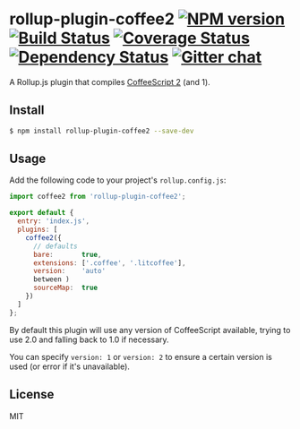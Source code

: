 # rollup-plugin-coffee2 [![NPM version][npm-img]][npm-url] [![Build Status][travis-img]][travis-url] [![Coverage Status][coveralls-img]][coveralls-url] [![Dependency Status][dependency-img]][dependency-url] [![Gitter chat][gitter-img]][gitter-url]

A Rollup.js plugin that compiles [CoffeeScript 2](http://coffeescript.org/v2)
(and 1).

## Install
```bash
$ npm install rollup-plugin-coffee2 --save-dev
```

## Usage
Add the following code to your project's `rollup.config.js`:

```js
import coffee2 from 'rollup-plugin-coffee2';

export default {
  entry: 'index.js',
  plugins: [
    coffee2({
      // defaults
      bare:       true,
      extensions: ['.coffee', '.litcoffee'],
      version:    'auto'
      between )
      sourceMap:  true
    })
  ]
};
```

By default this plugin will use any version of CoffeeScript available, trying to
use 2.0 and falling back to 1.0 if necessary.

You can specify `version: 1` or `version: 2` to ensure a certain version is used
(or error if it's unavailable).

## License
MIT

[travis-img]:     https://img.shields.io/travis/zeekay/rollup-plugin-coffee2.svg
[travis-url]:     https://travis-ci.org/zeekay/rollup-plugin-coffee2
[coveralls-img]:  https://coveralls.io/repos/zeekay/rollup-plugin-coffee2/badge.svg?branch=master&service=github
[coveralls-url]:  https://coveralls.io/github/zeekay/rollup-plugin-coffee2?branch=master
[dependency-url]: https://david-dm.org/zeekay/rollup-plugin-coffee2
[dependency-img]: https://david-dm.org/zeekay/rollup-plugin-coffee2.svg
[npm-img]:        https://img.shields.io/npm/v/rollup-plugin-coffee2.svg
[npm-url]:        https://www.npmjs.com/package/rollup-plugin-coffee2
[gitter-img]:     https://badges.gitter.im/join-chat.svg
[gitter-url]:     https://gitter.im/zeekay/hi

<!-- not used -->
[downloads-img]:     https://img.shields.io/npm/dm/rollup-plugin-coffee2.svg
[downloads-url]:     http://badge.fury.io/js/rollup-plugin-coffee2
[devdependency-img]: https://david-dm.org/zeekay/rollup-plugin-coffee2/dev-status.svg
[devdependency-url]: https://david-dm.org/zeekay/rollup-plugin-coffee2#info=devDependencies
